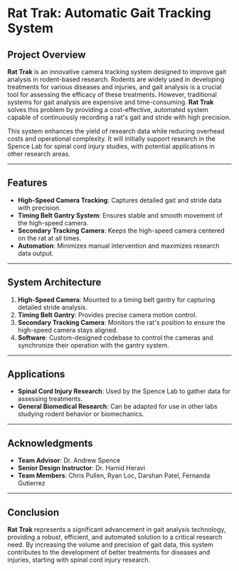 # Rat Trak: Automatic Gait Tracking System

## Project Overview
**Rat Trak** is an innovative camera tracking system designed to improve gait analysis in rodent-based research. Rodents are widely used in developing treatments for various diseases and injuries, and gait analysis is a crucial tool for assessing the efficacy of these treatments. However, traditional systems for gait analysis are expensive and time-consuming. **Rat Trak** solves this problem by providing a cost-effective, automated system capable of continuously recording a rat's gait and stride with high precision.

This system enhances the yield of research data while reducing overhead costs and operational complexity. It will initially support research in the Spence Lab for spinal cord injury studies, with potential applications in other research areas.

---

## Features
- **High-Speed Camera Tracking**: Captures detailed gait and stride data with precision.
- **Timing Belt Gantry System**: Ensures stable and smooth movement of the high-speed camera.
- **Secondary Tracking Camera**: Keeps the high-speed camera centered on the rat at all times.
- **Automation**: Minimizes manual intervention and maximizes research data output.

---

## System Architecture
1. **High-Speed Camera**: Mounted to a timing belt gantry for capturing detailed stride analysis.
2. **Timing Belt Gantry**: Provides precise camera motion control.
3. **Secondary Tracking Camera**: Monitors the rat's position to ensure the high-speed camera stays aligned.
4. **Software**: Custom-designed codebase to control the cameras and synchronize their operation with the gantry system.

---

## Applications
- **Spinal Cord Injury Research**: Used by the Spence Lab to gather data for assessing treatments.
- **General Biomedical Research**: Can be adapted for use in other labs studying rodent behavior or biomechanics.

---

## Acknowledgments
- **Team Advisor**: Dr. Andrew Spence
- **Senior Design Instructor**: Dr. Hamid Heravi
- **Team Members**: Chris Pullen, Ryan Loc, Darshan Patel, Fernanda Gutierrez

---

## Conclusion
**Rat Trak** represents a significant advancement in gait analysis technology, providing a robust, efficient, and automated solution to a critical research need. By increasing the volume and precision of gait data, this system contributes to the development of better treatments for diseases and injuries, starting with spinal cord injury research.


